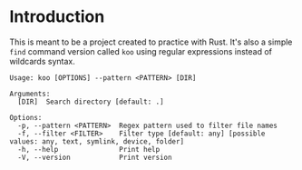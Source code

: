 # Introduction

This is meant to be a project created to practice with Rust. It's also a simple
`find` command version called `koo` using regular expressions instead of
wildcards syntax.

    Usage: koo [OPTIONS] --pattern <PATTERN> [DIR]

    Arguments:
      [DIR]  Search directory [default: .]

    Options:
      -p, --pattern <PATTERN>  Regex pattern used to filter file names
      -f, --filter <FILTER>    Filter type [default: any] [possible values: any, text, symlink, device, folder]
      -h, --help               Print help
      -V, --version            Print version

